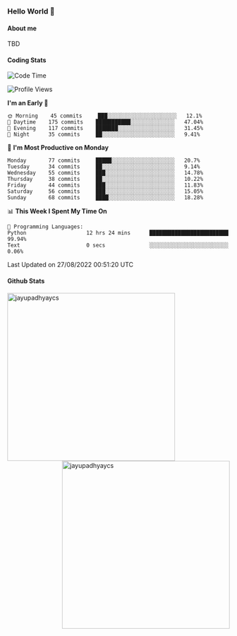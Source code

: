### Hello World 👋
#### About me
TBD
#### Coding Stats
<!--START_SECTION:waka-->
![Code Time](http://img.shields.io/badge/Code%20Time-202%20hrs%2050%20mins-blue)

![Profile Views](http://img.shields.io/badge/Profile%20Views-0-blue)

**I'm an Early 🐤** 

```text
🌞 Morning    45 commits     ███░░░░░░░░░░░░░░░░░░░░░░   12.1% 
🌆 Daytime    175 commits    ███████████░░░░░░░░░░░░░░   47.04% 
🌃 Evening    117 commits    ███████░░░░░░░░░░░░░░░░░░   31.45% 
🌙 Night      35 commits     ██░░░░░░░░░░░░░░░░░░░░░░░   9.41%

```
📅 **I'm Most Productive on Monday** 

```text
Monday       77 commits     █████░░░░░░░░░░░░░░░░░░░░   20.7% 
Tuesday      34 commits     ██░░░░░░░░░░░░░░░░░░░░░░░   9.14% 
Wednesday    55 commits     ███░░░░░░░░░░░░░░░░░░░░░░   14.78% 
Thursday     38 commits     ██░░░░░░░░░░░░░░░░░░░░░░░   10.22% 
Friday       44 commits     ███░░░░░░░░░░░░░░░░░░░░░░   11.83% 
Saturday     56 commits     ███░░░░░░░░░░░░░░░░░░░░░░   15.05% 
Sunday       68 commits     ████░░░░░░░░░░░░░░░░░░░░░   18.28%

```


📊 **This Week I Spent My Time On** 

```text
💬 Programming Languages: 
Python                   12 hrs 24 mins      █████████████████████████   99.94% 
Text                     0 secs              ░░░░░░░░░░░░░░░░░░░░░░░░░   0.06%

```


 Last Updated on 27/08/2022 00:51:20 UTC
<!--END_SECTION:waka-->
#### Github Stats

<p  ><img align="left" src="https://github-readme-stats.vercel.app/api/top-langs?username=jayupadhyaycs&theme=tokyonight&show_icons=true&locale=en&layout=compact" alt="jayupadhyaycs" width="380px"  /> 
<img align="right" src="https://github-readme-streak-stats.herokuapp.com/?user=jayupadhyaycs&theme=tokyonight&" alt="jayupadhyaycs" width="380px"/>
</p>




<!--
**JayUpadhyayCS/JayUpadhyayCS** is a ✨ _special_ ✨ repository because its `README.md` (this file) appears on your GitHub profile.

Here are some ideas to get you started:

- 🔭 I’m currently working on ...
- 🌱 I’m currently learning ...
- 👯 I’m looking to collaborate on ...
- 🤔 I’m looking for help with ...
- 💬 Ask me about ...
- 📫 How to reach me: ...
- 😄 Pronouns: ...
- ⚡ Fun fact: ...
-->
